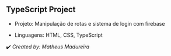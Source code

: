 <h2>TypeScript Project</h2>

* Projeto: Manipulação de rotas e sistema de login com firebase

* Linguagens: HTML, CSS, TypeScript

✔️ _Created by: Matheus Madureira_
